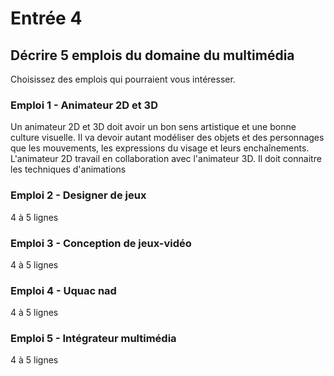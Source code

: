 # Entrée 4
## Décrire 5 emplois du domaine du multimédia
Choisissez des emplois qui pourraient vous intéresser. 

### Emploi 1 - Animateur 2D et 3D
Un animateur 2D et 3D doit avoir un bon sens artistique et une bonne culture visuelle. Il va devoir autant modéliser des objets et des personnages que les mouvements, les expressions du visage et leurs enchaînements. L'animateur 2D travail en collaboration avec l'animateur 3D. Il doit connaitre les techniques d'animations

### Emploi 2 - Designer de jeux
4 à 5 lignes

### Emploi 3 - Conception de jeux-vidéo
4 à 5 lignes 

### Emploi 4 - Uquac nad
4 à 5 lignes

### Emploi 5 - Intégrateur multimédia
4 à 5 lignes



